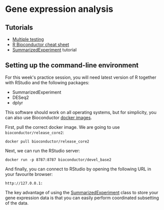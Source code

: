 
# Gene expression analysis

## Tutorials

 - [Multiple testing](http://genomicsclass.github.io/book/pages/multiple_testing.html) 
 - [R Bioconductor cheat sheet](https://github.com/mikelove/bioc-refcard)
 - [SummarizedExperiment](https://bioconductor.org/packages/release/bioc/vignettes/SummarizedExperiment/inst/doc/SummarizedExperiment.html) tutorial

## Setting up the command-line environment
For this week's practice session, you will need latest version of R together with RStudio and the following packages:

 - SummarizedExperiment
 - DESeq2
 - dplyr

This software should work on all operating systems, but for simplicity, you can also use Bioconductor [docker images](https://www.bioconductor.org/help/docker/).

First, pull the correct docker image. We are going to use `bioconductor/release_core2`:
	
	docker pull bioconductor/release_core2

Next, we can run the RStudio server:
	
	docker run -p 8787:8787 bioconductor/devel_base2

And finally, you can connect to RStudio by opening the following URL in your favourite browser:
	
	http://127.0.0.1:


The key advantage of using the [SummarizedExperiment](https://bioconductor.org/packages/release/bioc/vignettes/SummarizedExperiment/inst/doc/SummarizedExperiment.html) class to store your gene expression data is that you can easily perform coordinated subsetting of the data.

<!--stackedit_data:
eyJoaXN0b3J5IjpbOTk1NDgxNjVdfQ==
-->